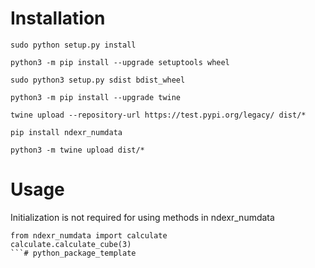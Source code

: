 # Installation

```
sudo python setup.py install
```

```
python3 -m pip install --upgrade setuptools wheel
```

```
sudo python3 setup.py sdist bdist_wheel
```

```
python3 -m pip install --upgrade twine
```

```
twine upload --repository-url https://test.pypi.org/legacy/ dist/*
```
```
pip install ndexr_numdata
```

```
python3 -m twine upload dist/*
```

# Usage

Initialization is not required for using methods in ndexr_numdata
```
from ndexr_numdata import calculate
calculate.calculate_cube(3)
```# python_package_template
